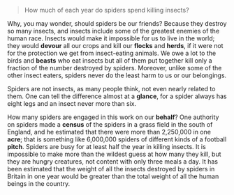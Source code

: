 >  How much of each year do spiders spend killing insects?



Why, you may wonder, should spiders be our friends? Because they destroy so many insects, and insects include some of the greatest enemies of the human race. Insects would make it impossible for us to live in the world; they would **devour** all our crops and kill our **flocks** and **herds**, if it were not for the protection we get from insect-eating animals. We owe a lot to the birds and **beasts** who eat insects but all of them put together kill only a fraction of the number destroyed by spiders. Moreover, unlike some of the other insect eaters, spiders never do the least harm to us or our belongings.



Spiders are not insects, as many people think, not even nearly related to them.  One can tell the difference almost at a **glance**, for a spider always has eight legs and an insect never more than six.



How many spiders are engaged in this work on our **behalf**? One authority on spiders made a **census** of the spiders in a grass field in the south of England, and he estimated that there were more than 2,250,000 in one **acre**; that is something like 6,000,000 spiders of different kinds of a football **pitch**. Spiders are busy for at least half the year in killing insects. It is impossible to make more than the wildest guess at how many they kill, but they are hungry creatures, not content with only three meals a day. It has been estimated that the weight of all the insects destroyed by spiders in Britain in one year would be greater than the total weight of all the human beings in the country.

